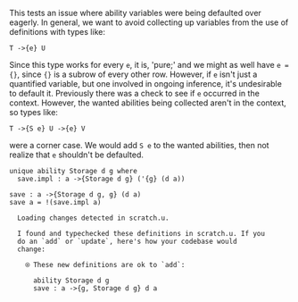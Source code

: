 This tests an issue where ability variables were being defaulted over
eagerly. In general, we want to avoid collecting up variables from the
use of definitions with types like:

``` 
T ->{e} U
```

Since this type works for every `e`, it is, 'pure;' and we might as
well have `e = {}`, since `{}` is a subrow of every other row.
However, if `e` isn't just a quantified variable, but one involved in
ongoing inference, it's undesirable to default it. Previously there
was a check to see if `e` occurred in the context. However, the wanted
abilities being collected aren't in the context, so types like:

``` 
T ->{S e} U ->{e} V
```

were a corner case. We would add `S e` to the wanted abilities, then
not realize that `e` shouldn't be defaulted.

``` unison
unique ability Storage d g where
  save.impl : a ->{Storage d g} ('{g} (d a))

save : a ->{Storage d g, g} (d a)
save a = !(save.impl a)
```

``` ucm :added-by-ucm
  Loading changes detected in scratch.u.

  I found and typechecked these definitions in scratch.u. If you
  do an `add` or `update`, here's how your codebase would
  change:
  
    ⍟ These new definitions are ok to `add`:
    
      ability Storage d g
      save : a ->{g, Storage d g} d a

```
